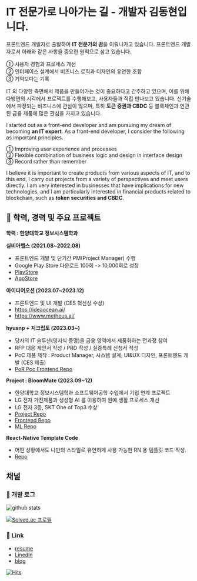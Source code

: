 # IT 전문가로 나아가는 길 - 개발자 김동현입니다.

프론트엔드 개발자로 출발하여 **IT 전문가의 꿈**을 이뤄나가고 있습니다. 프론트앤드 개발자로서 아래와 같은 사항을 중요한 원칙으로 삼고 있습니다.
      
① 사용자 경험과 프로세스 개선   
② 인터페이스 설계에서 비즈니스 로직과 디자인의 유연한 조합   
③ 기억보다는 기록
   
IT 의 다양한 측면에서 제품을 만들어가는 것이 중요하다고 간주하고 있으며, 이를 위해 다방면의 시각에서 프로젝트를 수행해보고, 사용자들과 직접 만나보고 있습니다.
신기술에서 파장되는 비즈니스에 관심이 많으며, 특히 **토큰 증권과 CBDC** 등 블록체인과 연관된 금융 제품에 많은 관심을 가지고 있습니다. 

I started out as a front-end developer and am pursuing my dream of becoming **an IT expert**. As a front-end developer, I consider the following as important principles.

① Improving user experience and processes   
② Flexible combination of business logic and design in interface design   
③ Record rather than remember

I believe it is important to create products from various aspects of IT, and to this end, I carry out projects from a variety of perspectives and meet users directly. I am very interested in businesses that have implications for new technologies, and I am particularly interested in financial products related to blockchain, such as **token securities and CBDC**.

## 👣 학력, 경력 및 주요 프로젝트
**학력 : 한양대학교 정보시스템학과**   

**실비아헬스 (2021.08~2022.08)**
- 프론트엔드 개발 및 단기간 PM(Project Manager) 수행
- Google Play Store 다운로드 100회 -> 10,000회로 성장
- [PlayStore](https://play.google.com/store/apps/details?id=io.silvia&hl=ko&gl=US)
- [AppStore](https://apps.apple.com/kr/app/%EC%8B%A4%EB%B9%84%EC%95%84-%EB%91%90%EB%87%8C-%ED%9B%88%EB%A0%A8-%EC%B9%98%EB%A7%A4-%EC%98%88%EB%B0%A9-%EC%9E%90%EA%B0%80%EC%A7%84%EB%8B%A8/id1604009305)

**아이디어오션 (2023.07~2023.12)**
- 프론트엔드 및 UI 개발 (CES 혁신상 수상)
- https://ideaocean.ai/
- https://www.metheus.ai/   

**hyusnp + 지크립토 (2023.03~)**
- 당사의 IT 솔루션(영지식 증명)을 금융 영역에서 제품화하는 전과정 참여
- RFP 대응 제안서 작성 / PRD 작성 / 실증특례 신청서 작성
- PoC 제품 제작 : Product Manager, 시스템 설계, UI&UX 디자인, 프론트엔드 개발 (CES 제출)
- [PoR Poc Frontend Repo](https://github.com/DonghyunKim98/PoR_PoC_mobile_FE)

**Project : BloomMate (2023.09~12)**
- 한양대학교 정보시스템학과 소프트웨어공학 수업에서 기업 연계 프로젝트
- LG 전자 가전제품과 생성형 AI 를 이용하여 원예 생활 프로세스 개선
- LG 전자 3등, SKT One of Top3 수상
- [Project Repo](https://github.com/BloomMate)
- [Frontend Repo](https://github.com/BloomMate/BloomMate-FE)
- [ML Repo](https://github.com/BloomMate/BloomMate-ML)

**React-Native Template Code**
- 어떤 상황에서도 나만의 스타일로 유연하게 사용 가능한 RN 용 템플릿 코드 작성.
- [Repo](https://github.com/DonghyunKim98/react-native-template)

## 채널
### 🔖 개발 로그
![github stats](https://github-readme-stats.vercel.app/api?username=DonghyunKim98&show_icons=true&count_private=true&theme=tokyonight)

[![Solved.ac 프로필](http://mazassumnida.wtf/api/v2/generate_badge?boj=akainoo)](https://solved.ac/akainoo)

### 🔗 Link
- [resume](https://github.com/DonghyunKim98/DonghyunKim98/blob/main/%EA%B9%80%EB%8F%99%ED%98%84%20%EC%9D%B4%EB%A0%A5%EC%84%9C.pdf)
- [LinedIn](https://www.linkedin.com/in/%EB%8F%99%ED%98%84-%EA%B9%80-3a3a24218)
- [blog](https://velog.io/@dongdong98)


[![Hits](https://hits.seeyoufarm.com/api/count/incr/badge.svg?url=https%3A%2F%2Fgithub.com%2FDonghyunKim98&count_bg=%2379C83D&title_bg=%23555555&icon=telegram.svg&icon_color=%23E7E7E7&title=hits&edge_flat=false)](https://hits.seeyoufarm.com)

<!-- [![Top Langs](https://github-readme-stats.vercel.app/api/top-langs/?username=DonghyunKim98&exclude_repo=AlgorithmStudy)](https://github.com/anuraghazra/github-readme-stats) -->
